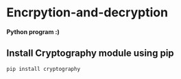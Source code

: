 # Encrpytion-and-decryption

<h4> Python program :) </h4>

## Install Cryptography module using pip
``` 
pip install cryptography 
```